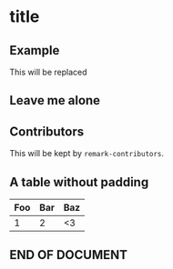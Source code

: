 # title

## Example

This will be replaced

## Leave me alone
## Contributors

This will be kept by `remark-contributors`.

## A table without padding

Foo|Bar|Baz
-|-|-
1|2|<3

## END OF DOCUMENT
